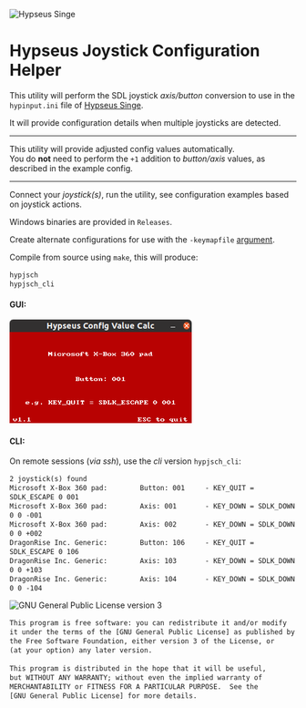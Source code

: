 ![Hypseus Singe](https://raw.githubusercontent.com/DirtBagXon/hypseus-singe/master/screenshots/hypseus-logo.png)

# Hypseus Joystick Configuration Helper

This utility will perform the SDL joystick *axis/button* conversion to use in the `hypinput.ini` file of [Hypseus Singe](https://github.com/DirtBagXon/hypseus-singe).

It will provide configuration details when multiple joysticks are detected.

--- 
This utility will provide adjusted config values automatically.  
You do **not** need to perform the `+1` addition to *button/axis* values, as described in the example config.

--- 

Connect your *joystick(s)*, run the utility, see configuration examples based on joystick actions.

Windows binaries are provided in `Releases`.

Create alternate configurations for use with the `-keymapfile` [argument](https://github.com/DirtBagXon/hypseus-singe#extended-arguments-and-keys).


Compile from source using `make`, this will produce:

    hypjsch
    hypjsch_cli

#### GUI:

![hypjsch](hypjsch.png)

#### CLI:

On remote sessions (*via ssh*), use the *cli* version `hypjsch_cli`:

    2 joystick(s) found
    Microsoft X-Box 360 pad:        Button: 001     - KEY_QUIT = SDLK_ESCAPE 0 001
    Microsoft X-Box 360 pad:        Axis: 001       - KEY_DOWN = SDLK_DOWN 0 0 -001
    Microsoft X-Box 360 pad:        Axis: 002       - KEY_DOWN = SDLK_DOWN 0 0 +002
    DragonRise Inc. Generic:        Button: 106     - KEY_QUIT = SDLK_ESCAPE 0 106
    DragonRise Inc. Generic:        Axis: 103       - KEY_DOWN = SDLK_DOWN 0 0 +103
    DragonRise Inc. Generic:        Axis: 104       - KEY_DOWN = SDLK_DOWN 0 0 -104


![GNU General Public License version 3](http://www.gnu.org/graphics/gplv3-127x51.png)

    This program is free software: you can redistribute it and/or modify
    it under the terms of the [GNU General Public License] as published by
    the Free Software Foundation, either version 3 of the License, or
    (at your option) any later version.

    This program is distributed in the hope that it will be useful,
    but WITHOUT ANY WARRANTY; without even the implied warranty of
    MERCHANTABILITY or FITNESS FOR A PARTICULAR PURPOSE.  See the
    [GNU General Public License] for more details.

